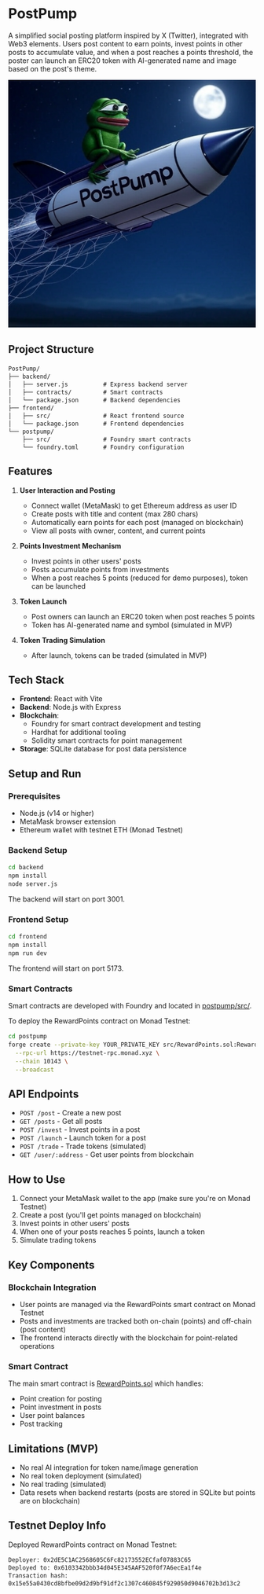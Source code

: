 # PostPump

A simplified social posting platform inspired by X (Twitter), integrated with Web3 elements. Users post content to earn points, invest points in other posts to accumulate value, and when a post reaches a points threshold, the poster can launch an ERC20 token with AI-generated name and image based on the post's theme.

![logo](./images/postpump.png)

## Project Structure

```
PostPump/
├── backend/
│   ├── server.js          # Express backend server
│   ├── contracts/         # Smart contracts
│   └── package.json       # Backend dependencies
├── frontend/
│   ├── src/               # React frontend source
│   └── package.json       # Frontend dependencies
└── postpump/
    ├── src/               # Foundry smart contracts
    └── foundry.toml       # Foundry configuration
```

## Features

1. **User Interaction and Posting**
   - Connect wallet (MetaMask) to get Ethereum address as user ID
   - Create posts with title and content (max 280 chars)
   - Automatically earn points for each post (managed on blockchain)
   - View all posts with owner, content, and current points

2. **Points Investment Mechanism**
   - Invest points in other users' posts
   - Posts accumulate points from investments
   - When a post reaches 5 points (reduced for demo purposes), token can be launched

3. **Token Launch**
   - Post owners can launch an ERC20 token when post reaches 5 points
   - Token has AI-generated name and symbol (simulated in MVP)

4. **Token Trading Simulation**
   - After launch, tokens can be traded (simulated in MVP)

## Tech Stack

- **Frontend**: React with Vite
- **Backend**: Node.js with Express
- **Blockchain**: 
  - Foundry for smart contract development and testing
  - Hardhat for additional tooling
  - Solidity smart contracts for point management
- **Storage**: SQLite database for post data persistence

## Setup and Run

### Prerequisites

- Node.js (v14 or higher)
- MetaMask browser extension
- Ethereum wallet with testnet ETH (Monad Testnet)

### Backend Setup

```bash
cd backend
npm install
node server.js
```

The backend will start on port 3001.

### Frontend Setup

```bash
cd frontend
npm install
npm run dev
```

The frontend will start on port 5173.

### Smart Contracts

Smart contracts are developed with Foundry and located in [postpump/src/](postpump/src/).

To deploy the RewardPoints contract on Monad Testnet:

```bash
cd postpump
forge create --private-key YOUR_PRIVATE_KEY src/RewardPoints.sol:RewardPoints \
  --rpc-url https://testnet-rpc.monad.xyz \
  --chain 10143 \
  --broadcast
```

## API Endpoints

- `POST /post` - Create a new post
- `GET /posts` - Get all posts
- `POST /invest` - Invest points in a post
- `POST /launch` - Launch token for a post
- `POST /trade` - Trade tokens (simulated)
- `GET /user/:address` - Get user points from blockchain

## How to Use

1. Connect your MetaMask wallet to the app (make sure you're on Monad Testnet)
2. Create a post (you'll get points managed on blockchain)
3. Invest points in other users' posts
4. When one of your posts reaches 5 points, launch a token
5. Simulate trading tokens

## Key Components

### Blockchain Integration

- User points are managed via the RewardPoints smart contract on Monad Testnet
- Posts and investments are tracked both on-chain (points) and off-chain (post content)
- The frontend interacts directly with the blockchain for point-related operations

### Smart Contract

The main smart contract is [RewardPoints.sol](postpump/src/RewardPoints.sol) which handles:
- Point creation for posting
- Point investment in posts
- User point balances
- Post tracking

## Limitations (MVP)

- No real AI integration for token name/image generation
- No real token deployment (simulated)
- No real trading (simulated)
- Data resets when backend restarts (posts are stored in SQLite but points are on blockchain)

## Testnet Deploy Info

Deployed RewardPoints contract on Monad Testnet:

```
Deployer: 0x2dE5C1AC2568605C6Fc82173552ECfaf07883C65
Deployed to: 0x6103342bbb34d045E345AAF520f0f7A6ecEa1f4e
Transaction hash: 0x15e55a0430cd8bfbe09d2d9bf91df2c1307c460845f929050d9046702b3d13c2
```